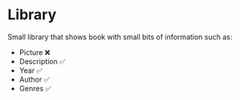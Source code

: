 # Library
Small library that shows book with small bits of information such as:

  * Picture ❌
  * Description ✅
  * Year ✅
  * Author ✅
  * Genres ✅
